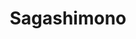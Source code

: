 --- 
title: "Sagashimono"
publishdate: "2019-1-28T16:48:46+02:00"
src: "https://365manga.net/manga/sagashimono"
image: "https://data.365manga.net/images/thumbnails/30712-sagashimono.jpg"
description: " From Shinnen: It all started with a small, gentle whisper... The precious necklace that Papa bought for me is gone! While I was searching for it desperately, a boy picks up the necklace! With a whisper of 'It'll get stepped on', he departed. I can't get him out of my head..."
---